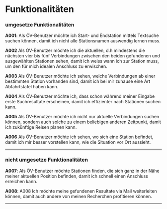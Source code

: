 # Funktionalitäten

### umgesetze Funktionalitäten
**A001**: 
Als ÖV-Benutzer möchte ich Start- und Endstation mittels Textsuche suchen können, damit ich nicht alle Stationsnamen auswendig lernen muss.

**A002**
Als ÖV-Benutzer möchte ich die aktuellen, d.h mindestens die nächsten vier bis fünf Verbindungen zwischen den beiden gefundenen und ausgewählten Stationen sehen, damit ich weiss wann ich zur Station muss, um den für mich idealen Anschluss zu erwischen.

**A003**
Als ÖV-Benutzer möchte ich sehen, welche Verbindungen ab einer bestimmten Station vorhanden sind, damit ich bei mir zuhause eine Art Abfahrtstafel haben kann.

**A004**
Als ÖV-Benutzer möchte ich, dass schon während meiner Eingabe erste Suchresultate erscheinen, damit ich effizienter nach Stationen suchen kann.

**A005**
Als ÖV-Benutzer möchte ich nicht nur aktuelle Verbindungen suchen können, sondern auch solche zu einem beliebigen anderen Zeitpunkt, damit ich zukünftige Reisen planen kann.

**A006**
Als ÖV-Benutzer möchte ich sehen, wo sich eine Station befindet, damit ich mir besser vorstellen kann, wie die Situation vor Ort aussieht.

---
### nicht umgesetze Funktionalitäten

**A007**: 
Als ÖV-Benutzer möchte Stationen finden, die sich ganz in der Nähe meiner aktuellen Position befinden, damit ich schnell einen Anschluss erreichen kann.

**A008**: 
A008 Ich möchte meine gefundenen Resultate via Mail weiterleiten können, damit
auch andere von meinen Recherchen profitieren können.

---
